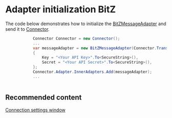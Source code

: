 # Adapter initialization BitZ

The code below demonstrates how to initialize the [BitZMessageAdapter](xref:StockSharp.BitZ.BitZMessageAdapter) and send it to [Connector](xref:StockSharp.Algo.Connector).

```cs
			Connector Connector = new Connector();				
			...				
			var messageAdapter = new BitZMessageAdapter(Connector.TransactionIdGenerator)
			{
				Key = "<Your API Key>".To<SecureString>(),
				Secret = "<Your API Secret>".To<SecureString>(),
			};
			Connector.Adapter.InnerAdapters.Add(messageAdapter);
			...	
							
```

## Recommended content

[Connection settings window](../../../graphical_user_interface/connection_settings_window.md)
